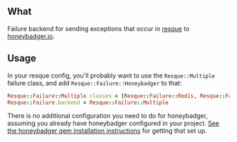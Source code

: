## What

Failure backend for sending exceptions that occur in [resque](https://github.com/defunkt/resque) to [honeybadger.io](https://honeybadger.io).

## Usage

In your resque config, you'll probably want to use the `Resque::Multiple` failure class, and add `Resque::Failure::Honeybadger` to that:

```ruby
Resque::Failure::Multiple.classes = [Resque::Failure::Redis, Resque::Failure::Honeybadger]
Resque::Failure.backend = Resque::Failure::Multiple
```

There is no additional configuration you need to do for honeybadger, assuming you already have honeybadger configured in your project. [See the honeybadger gem installation instructions](https://github.com/honeybadger-io/honeybadger-ruby#rails-installation) for getting that set up.